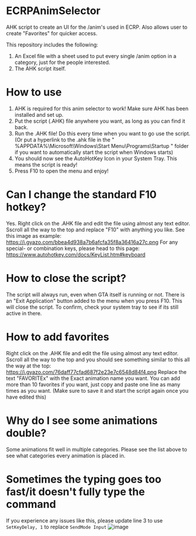 # ECRPAnimSelector
AHK script to create an UI for the /anim's used in ECRP. Also allows user to create "Favorites" for quicker access.

This repository includes the following:
1. An Excel file with a sheet used to put every single /anim option in a category, just for the people interested.
2. The AHK script itself.

# How to use
1. AHK is required for this anim selector to work! Make sure AHK has been installed and set up.
2. Put the script (.AHK) file anywhere you want, as long as you can find it back.
3. Run the .AHK file! Do this every time when you want to go use the script. (Or put a hyperlink to the .ahk file in the " %APPDATA%\Microsoft\Windows\Start Menu\Programs\Startup " folder if you want to automatically start the script when Windows starts)
4. You should now see the AutoHotKey Icon in your System Tray. This means the script is ready!
5. Press F10 to open the menu and enjoy!

# Can I change the standard F10 hotkey?
Yes.
Right click on the .AHK file and edit the file using almost any text editor. Sscroll all the way to the top and replace "F10" with anything you like. See this image as example: https://i.gyazo.com/bbea4d938a7b6afcfa35f8a36416a27c.png
For any special- or combination keys, please head to this page: https://www.autohotkey.com/docs/KeyList.htm#keyboard

# How to close the script?
The script will always run, even when GTA itself is running or not. There is an "Exit Application" button added to the menu when you press F10. This will close the script.
To confirm, check your system tray to see if its still active in there.

# How to add favorites
Right click on the .AHK file and edit the file using almost any text editor. Sscroll all the way to the top and you should see something similar to this all the way at the top: https://i.gyazo.com/76daff77cfad687f2e23e7c6548d84f4.png
Replace the text "FAVORITEx" with the Exact animation name you want. You can add more than 10 favorites if you want, just copy and paste one line as many times as you want.
(Make sure to save it and start the script again once you have edited this)

# Why do I see some animations double?
Some animations fit well in multiple categories. Please see the list above to see what categories every animation is placed in.

# Sometimes the typing goes too fast/it doesn't fully type the command
If you experience any issues like this, please update line 3 to use `SetKeyDelay, 1` to replace `SendMode Input`
![image](https://github.com/Yputi/ECRP-Anim-Selector/assets/50573921/2b774279-19ad-4865-825e-c4a4e2dbf3db)

